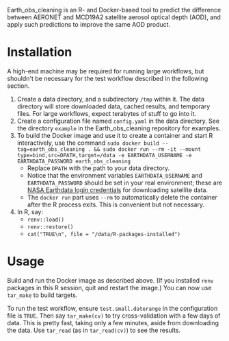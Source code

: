 Earth_obs_cleaning is an R- and Docker-based tool to predict the difference between AERONET and MCD19A2 satellite aerosol optical depth (AOD), and apply such predictions to improve the same AOD product.

# Installation

A high-end machine may be required for running large workflows, but shouldn't be necessary for the test workflow described in the following section.

1. Create a data directory, and a subdirectory `/tmp` within it. The data directory will store downloaded data, cached results, and temporary files. For large workflows, expect terabytes of stuff to go into it.
2. Create a configuration file named `config.yaml` in the data directory. See the directory `example` in the Earth_obs_cleaning repository for examples.
3. To build the Docker image and use it to create a container and start R interactively, use the command `sudo docker build --tag=earth_obs_cleaning . && sudo docker run --rm -it --mount type=bind,src=DPATH,target=/data -e EARTHDATA_USERNAME -e EARTHDATA_PASSWORD earth_obs_cleaning`
    - Replace `DPATH` with the path to your data directory.
    - Notice that the environment variables `EARTHDATA_USERNAME` and `EARTHDATA_PASSWORD` should be set in your real environment; these are [NASA Earthdata login credentials](https://urs.earthdata.nasa.gov/users/new) for downloading satellite data.
    - The `docker run` part uses `--rm` to automatically delete the container after the R process exits. This is convenient but not necessary.
4. In R, say:
   - `renv::load()`
   - `renv::restore()`
   - `cat("TRUE\n", file = "/data/R-packages-installed")`

# Usage

Build and run the Docker image as described above. (If you installed `renv` packages in this R session, quit and restart the image.) You can now use `tar_make` to build targets.

To run the test workflow, ensure `test.small.daterange` in the configuration file is `TRUE`. Then say `tar_make(cv)` to try cross-validation with a few days of data. This is pretty fast, taking only a few minutes, aside from downloading the data. Use `tar_read` (as in `tar_read(cv)`) to see the results.
